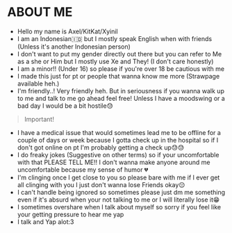 
# ABOUT ME
- Hello my name is Axel/KitKat/Xyinil
- I am an Indonesian🇮🇩 but I mostly speak English when with friends (Unless it's another Indonesian person) 
- I don't want to put my gender directly out there but you can refer to Me as a she or Him but I mostly use Xe and They! (I don't care honestly)
- I am a minor!! (Under 16) so please if you're over 18 be cautious with me
- I made this just for pt or people that wanna know me more (Strawpage available heh.)
- I'm friendly..! Very friendly heh. But in seriousness if you wanna walk up to me and talk to me go ahead feel free! Unless I have a moodswing or a bad day I would be a bit hostile😓  

> Important!
- I have a medical issue that would sometimes lead me to be offline for a couple of days or week because I gotta check up in the hospital so if I don't got online on pt I'm probably getting a check up😓😓
- I do freaky jokes (Suggestive on other terms) so if your uncomfortable with that PLEASE TELL ME!! I don't wanna make anyone around me uncomfortable because my sense of humor 💔
- I'm clinging once I get close to you so please bare with me if I ever get all clinging with you I just don't wanna lose Friends okay😔
- I can't handle being ignored so sometimes please just dm me something even if it's absurd when your not talking to me or I will literally lose it😁
- I sometimes overshare when I talk about myself so sorry if you feel like your getting pressure to hear me yap
- I talk and Yap alot:3

